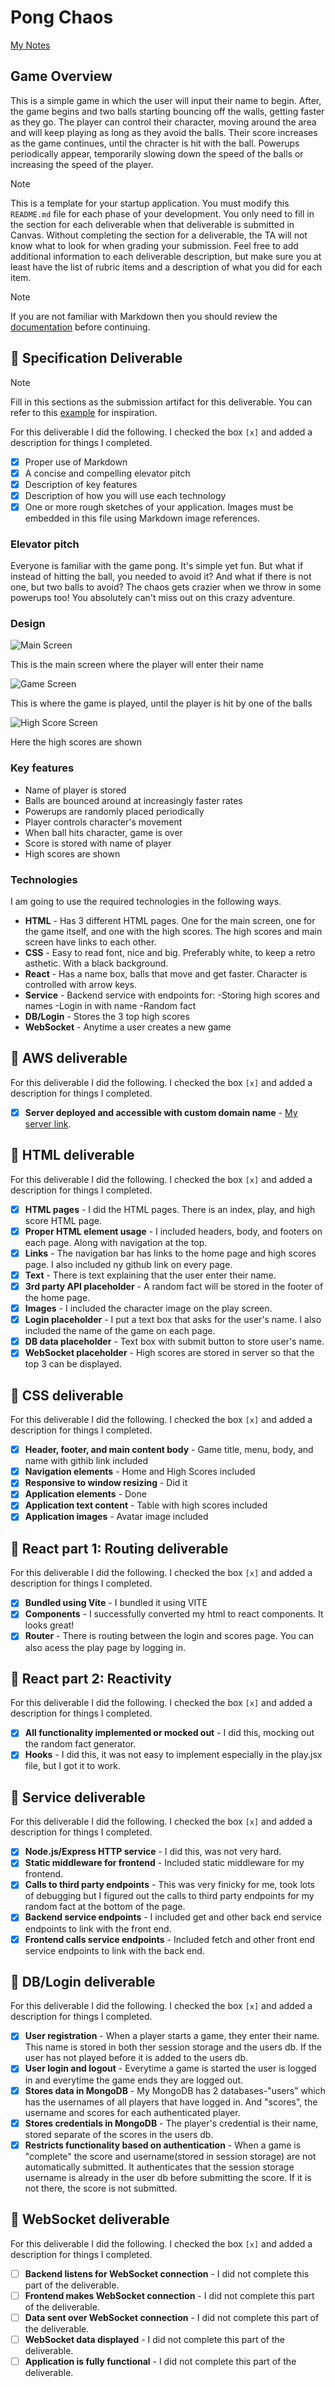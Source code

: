# Pong Chaos

[My Notes](notes.md)

## Game Overview
This is a simple game in which the user will input their name to begin. After, the game begins and two balls starting bouncing off the walls, getting faster as they go. The player can control their character, moving around the area and will keep playing as long as they avoid the balls. Their score increases as the game continues, until the chracter is hit with the ball. Powerups periodically appear, temporarily slowing down the speed of the balls or increasing the speed of the player.



> [!NOTE]
>  This is a template for your startup application. You must modify this `README.md` file for each phase of your development. You only need to fill in the section for each deliverable when that deliverable is submitted in Canvas. Without completing the section for a deliverable, the TA will not know what to look for when grading your submission. Feel free to add additional information to each deliverable description, but make sure you at least have the list of rubric items and a description of what you did for each item.

> [!NOTE]
>  If you are not familiar with Markdown then you should review the [documentation](https://docs.github.com/en/get-started/writing-on-github/getting-started-with-writing-and-formatting-on-github/basic-writing-and-formatting-syntax) before continuing.

## 🚀 Specification Deliverable

> [!NOTE]
>  Fill in this sections as the submission artifact for this deliverable. You can refer to this [example](https://github.com/webprogramming260/startup-example/blob/main/README.md) for inspiration.

For this deliverable I did the following. I checked the box `[x]` and added a description for things I completed.

- [x] Proper use of Markdown
- [x] A concise and compelling elevator pitch
- [x] Description of key features
- [x] Description of how you will use each technology
- [x] One or more rough sketches of your application. Images must be embedded in this file using Markdown image references.

### Elevator pitch

Everyone is familiar with the game pong. It's simple yet fun. But what if instead of hitting the ball, you needed to avoid it? And what if there is not one, but two balls to avoid? The chaos gets crazier when we throw in some powerups too! You absolutely can't miss out on this crazy adventure.

### Design

![Main Screen](images/mainscreen.jpg)

This is the main screen where the player will enter their name


![Game Screen](images/gamescreen.jpg)

This is where the game is played, until the player is hit by one of the balls


![High Score Screen](images/highscorescreen.jpg)

Here the high scores are shown


### Key features

- Name of player is stored
- Balls are bounced around at increasingly faster rates
- Powerups are randomly placed periodically
- Player controls character's movement
- When ball hits character, game is over
- Score is stored with name of player
- High scores are shown

### Technologies

I am going to use the required technologies in the following ways.

- **HTML** - Has 3 different HTML pages. One for the main screen, one for the game itself, and one with the high scores. The high scores and main screen have links to each other.
- **CSS** - Easy to read font, nice and big. Preferably white, to keep a retro asthetic. With a black background. 
- **React** - Has a name box, balls that move and get faster. Character is controlled with arrow keys. 
- **Service** - Backend service with endpoints for:
-Storing high scores and names
-Login in with name
-Random fact
- **DB/Login** - Stores the 3 top high scores
- **WebSocket** - Anytime a user creates a new game

## 🚀 AWS deliverable

For this deliverable I did the following. I checked the box `[x]` and added a description for things I completed.

- [x] **Server deployed and accessible with custom domain name** - [My server link](https://pongchaos.com).

## 🚀 HTML deliverable

For this deliverable I did the following. I checked the box `[x]` and added a description for things I completed.

- [x] **HTML pages** - I did the HTML pages. There is an index, play, and high score HTML page. 
- [x] **Proper HTML element usage** - I included headers, body, and footers on each page. Along with navigation at the top.
- [x] **Links** - The navigation bar has links to the home page and high scores page. I also included ny github link on every page.
- [x] **Text** - There is text explaining that the user enter their name.
- [x] **3rd party API placeholder** - A random fact will be stored in the footer of the home page.
- [x] **Images** - I included the character image on the play screen.
- [x] **Login placeholder** - I put a text box that asks for the user's name. I also included the name of the game on each page.
- [x] **DB data placeholder** - Text box with submit button to store user's name.
- [x] **WebSocket placeholder** - High scores are stored in server so that the top 3 can be displayed.

## 🚀 CSS deliverable

For this deliverable I did the following. I checked the box `[x]` and added a description for things I completed.

- [x] **Header, footer, and main content body** - Game title, menu, body, and name with githib link included
- [x] **Navigation elements** - Home and High Scores included
- [x] **Responsive to window resizing** - Did it
- [x] **Application elements** - Done
- [x] **Application text content** - Table with high scores included
- [x] **Application images** - Avatar image included

## 🚀 React part 1: Routing deliverable

For this deliverable I did the following. I checked the box `[x]` and added a description for things I completed.

- [x] **Bundled using Vite** - I bundled it using VITE
- [x] **Components** - I successfully converted my html to react components. It looks great!
- [x] **Router** - There is routing between the login and scores page. You can also acess the play page by logging in.

## 🚀 React part 2: Reactivity

For this deliverable I did the following. I checked the box `[x]` and added a description for things I completed.

- [x] **All functionality implemented or mocked out** - I did this, mocking out the random fact generator.
- [x] **Hooks** - I did this, it was not easy to implement especially in the play.jsx file, but I got it to work.

## 🚀 Service deliverable

For this deliverable I did the following. I checked the box `[x]` and added a description for things I completed.

- [x] **Node.js/Express HTTP service** - I did this, was not very hard.
- [x] **Static middleware for frontend** - Included static middleware for my frontend.
- [x] **Calls to third party endpoints** - This was very finicky for me, took lots of debugging but I figured out the calls to third party endpoints for my random fact at the bottom of the page.
- [x] **Backend service endpoints** - I included get and other back end service endpoints to link with the front end.
- [x] **Frontend calls service endpoints** - Included fetch and other front end service endpoints to link with the back end.

## 🚀 DB/Login deliverable

For this deliverable I did the following. I checked the box `[x]` and added a description for things I completed.

- [x] **User registration** - When a player starts a game, they enter their name. This name is stored in both ther session storage and the users db. If the user has not played before it is added to the users db.
- [x] **User login and logout** - Everytime a game is started the user is logged in and everytime the game ends they are logged out.
- [x] **Stores data in MongoDB** - My MongoDB has 2 databases-"users" which has the usernames of all players that have logged in. And "scores", the username and scores for each authenticated player.
- [x] **Stores credentials in MongoDB** - The player's credential is their name, stored separate of the scores in the users db. 
- [x] **Restricts functionality based on authentication** - When a game is "complete" the score and username(stored in session storage) are not automatically submitted. It authenticates that the session storage username is already in the user db before submitting the score. If it is not there, the score is not submitted.

## 🚀 WebSocket deliverable

For this deliverable I did the following. I checked the box `[x]` and added a description for things I completed.

- [ ] **Backend listens for WebSocket connection** - I did not complete this part of the deliverable.
- [ ] **Frontend makes WebSocket connection** - I did not complete this part of the deliverable.
- [ ] **Data sent over WebSocket connection** - I did not complete this part of the deliverable.
- [ ] **WebSocket data displayed** - I did not complete this part of the deliverable.
- [ ] **Application is fully functional** - I did not complete this part of the deliverable.

